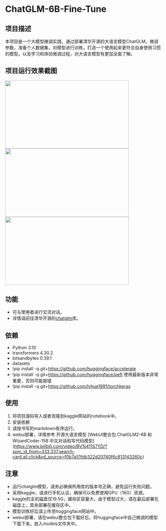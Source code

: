 # ChatGLM-6B-Fine-Tune

## 项目描述

本项目是一个大模型微调实践，通过部署清华开源的大语言模型ChatGLM，微调参数，准备个人数据集，对模型进行训练，打造一个使用起来更符合自身使用习惯的模型。以及学习和体验微调过程，对大语言模型有更加全面了解。

## 项目运行效果截图

<img src="https://github.com/LiuEhe/ChatGLM-6B-Fine-Tune/tree/main/img/1.jpg" width="400" height="220.5"><img src="https://github.com/LiuEhe/ChatGLM-6B-Fine-Tune/tree/main/img/2.jpg" width="400" height="220.5">
<img src="https://github.com/LiuEhe/ChatGLM-6B-Fine-Tune/tree/main/img/3.jpg" width="400" height="220.5">

## 功能
- 可与使用者进行交流对话。
- 详情请前往清华开源的[chatglm](https://github.com/THUDM/ChatGLM-6B)库。

## 依赖

- Python 3.10
- transformers  4.30.2
- bitsandbytes  0.39.1
- datasets
- !pip install -q git+https://github.com/huggingface/accelerate
- !pip install  -q git+https://github.com/huggingface/peft      使用最新版本非常重要，否则可能报错
- !pip install  -q git+https://github.com/lyhue1991/torchkeras 

## 使用

1. 将项目源码导入或者克隆到kaggle网站的notebook中。
2. 安装依赖
3. 请按书写的markdown有序运行。
4. webui部署，详情参考 开源大语言模型 [WebUI整合包 ChatGLM2-6B 和 WizardCoder-15B 中文对话和写代码模型] (https://www.bilibili.com/video/BV1jj411S7YD/?spm_id_from=333.337.search-card.all.click&vd_source=f0b7a51fdb322d20740f6c813143260c)


## 注意
- 运行chatglm模型，请务必确保所用库的版本号正确，避免运行失败问题。
- 采用kaggle，请进行手机认证，确保可以免费使用GPU（16G）资源。
- kaggle的主机磁盘仅19.5G，缓存区容量大，由于模型过大，请在最后部署在磁盘上，其余部署在缓存区中。
- 模型训练好后请上传至huggingface网站中。
- webui部署，请在webui整合包下载好后，将huggingface中自己微调的模型下载下来。放入models文件夹中。

